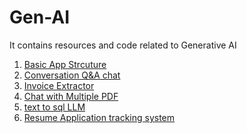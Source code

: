 # Gen-AI
It contains resources and code related to Generative AI

1) [Basic App Strcuture](basicApp)
2) [Conversation Q&A chat](qachat.py)
3) [Invoice Extractor](invoice_extractor.py)
4) [Chat with Multiple PDF](chatWithPdf.py)
5) [text to sql LLM](SqlLLM)
6) [Resume Application tracking system](resumeATS.py)
